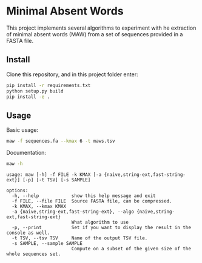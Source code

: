 # Minimal Absent Words

This project implements several algorithms to experiment with he extraction
of minimal absent words (MAW) from a set of sequences provided in a FASTA file.

## Install

Clone this repository, and in this project folder enter:

```bash
pip install -r requirements.txt
python setup.py build
pip install -e .
```

## Usage

Basic usage:

```bash
maw -f sequences.fa --kmax 6 -t maws.tsv
```

Documentation:

```bash
maw -h
```
```
usage: maw [-h] -f FILE -k KMAX [-a {naive,string-ext,fast-string-ext}] [-p] [-t TSV] [-s SAMPLE]

options:
  -h, --help            show this help message and exit
  -f FILE, --file FILE  Source FASTA file, can be compressed.
  -k KMAX, --kmax KMAX
  -a {naive,string-ext,fast-string-ext}, --algo {naive,string-ext,fast-string-ext}
                        What algorithm to use
  -p, --print           Set if you want to display the result in the console as well.
  -t TSV, --tsv TSV     Name of the output TSV file.
  -s SAMPLE, --sample SAMPLE
                        Compute on a subset of the given size of the whole sequences set.
```